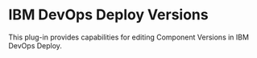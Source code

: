 
# IBM DevOps Deploy Versions

This plug-in provides capabilities for editing Component Versions in IBM DevOps Deploy.

